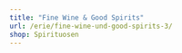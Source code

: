 ```yaml
---
title: "Fine Wine & Good Spirits"
url: /erie/fine-wine-und-good-spirits-3/
shop: Spirituosen
---
```

